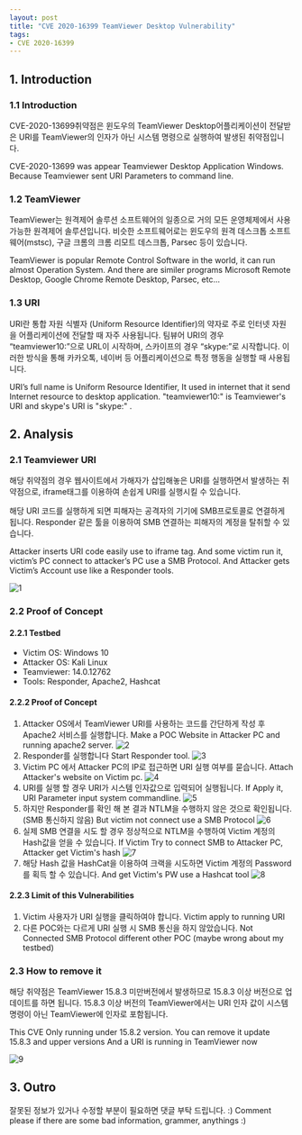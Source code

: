 ```yaml
---
layout: post
title: "CVE 2020-16399 TeamViewer Desktop Vulnerability"
tags:
- CVE 2020-16399
---
```


##  1. Introduction

###  1.1 Introduction

CVE-2020-13699취약점은 윈도우의 TeamViewer Desktop어플리케이션이 전달받은 URI를 TeamViewer의 인자가 아닌 시스템 명령으로 실행하여 발생된 취약점입니다.

CVE-2020-13699 was appear Teamviewer Desktop Application Windows.
Because Teamviewer sent URI Parameters to command line.

###  1.2 TeamViewer

TeamViewer는 원격제어 솔루션 소프트웨어의 일종으로 거의 모든 운영체제에서 사용 가능한 원격제어 솔루션입니다. 비슷한 소프트웨어로는 윈도우의 원격 데스크톱 소프트웨어(mstsc), 구글 크롬의 크롬 리모트 데스크톱, Parsec 등이 있습니다.

TeamViewer is popular Remote Control Software in the world, it can run almost Operation System. And there are similer programs Microsoft Remote Desktop, Google Chrome Remote Desktop, Parsec, etc...

###  1.3 URI

URI란 통합 자원 식별자 (Uniform Resource Identifier)의 약자로 주로 인터넷 자원을 어플리케이션에 전달할 때 자주 사용됩니다. 팀뷰어 URI의 경우 “teamviewer10:”으로 URL이 시작하며, 스카이프의 경우 “skype:”로 시작합니다. 이러한 방식을 통해 카카오톡, 네이버 등 어플리케이션으로 특정 행동을 실행할 때 사용됩니다. 

URI’s full name is Uniform Resource Identifier, It used in internet that it send Internet resource to desktop application. 
"teamviewer10:" is Teamviewer's URI and skype's URI is "skype:" .

##  2. Analysis

###  2.1 Teamviewer URI

해당 취약점의 경우 웹사이트에서 가해자가 삽입해놓은 URI를 실행하면서 발생하는 취약점으로, iframe태그를 이용하여 손쉽게 URI를 실행시킬 수 있습니다.

해당 URI 코드를 실행하게 되면 피해자는 공격자의 기기에 SMB프로토콜로 연결하게 됩니다.
Responder 같은 툴을 이용하여 SMB 연결하는 피해자의 계정을 탈취할 수 있습니다.

Attacker inserts URI code easily use to iframe tag. And some victim run it, victim’s PC connect to attacker’s PC use a SMB Protocol. And Attacker gets Victim’s Account use like a Responder tools.

![1](https://holiam.kr\postimage\2021-04-18-cve202016399\1.png)

### 2.2 Proof of Concept

#### 2.2.1 Testbed

- Victim OS: Windows 10
- Attacker OS: Kali Linux
- Teamviewer: 14.0.12762
- Tools: Responder, Apache2, Hashcat

#### 2.2.2 Proof of Concept

1. Attacker OS에서 TeamViewer URI를 사용하는 코드를 간단하게 작성 후 Apache2 서비스를 실행합니다.
   Make a POC Website in Attacker PC and running apache2 server.
   ![2](https://holiam.kr\postimage\2021-04-18-cve202016399\2.png)
2. Responder를 실행합니다
   Start Responder tool.
   ![3](https://holiam.kr\postimage\2021-04-18-cve202016399\3.png)
3. Victim PC 에서 Attacker PC의 IP로 접근하면 URI 실행 여부를 묻습니다.
   Attach Attacker's website on Victim pc.
   ![4](https://holiam.kr\postimage\2021-04-18-cve202016399\4.png)
4. URI를 실행 할 경우 URI가 시스템 인자값으로 입력되어 실행됩니다.
   If Apply it, URI Parameter input system commandline.
   ![5](https://holiam.kr\postimage\2021-04-18-cve202016399\5.png)
5. 하지만 Responder를 확인 해 본 결과 NTLM을 수행하지 않은 것으로 확인됩니다.(SMB 통신하지 않음)
   But victim not connect use a SMB Protocol
   ![6](https://holiam.kr\postimage\2021-04-18-cve202016399\6.png)
6. 실제 SMB 연결을 시도 할 경우 정상적으로 NTLM을 수행하여 Victim 계정의 Hash값을 얻을 수 있습니다.
   If Victim Try to connect SMB to Attacker PC, Attacker get Victim's hash
   ![7](https://holiam.kr\postimage\2021-04-18-cve202016399\7.png)
7. 해당 Hash 값을 HashCat을 이용하여 크랙을 시도하면 Victim 계정의 Password를 획득 할 수 있습니다.
   And get Victim's PW use a Hashcat tool
   ![8](https://holiam.kr\postimage\2021-04-18-cve202016399\8.png)

#### 2.2.3 Limit of this Vulnerabilities

1. Victim 사용자가 URI 실행을 클릭하여야 합니다.
   Victim apply to running URI
2. 다른 POC와는 다르게 URI 실행 시 SMB 통신을 하지 않았습니다.
   Not Connected SMB Protocol different other POC (maybe wrong about my testbed)

### 2.3 How to remove it

해당 취약점은 TeamViewer 15.8.3 미만버전에서 발생하므로 15.8.3 이상 버전으로 업데이트를 하면 됩니다.
15.8.3 이상 버전의 TeamViewer에서는 URI 인자 값이 시스템 명령이 아닌 TeamViewer에 인자로 포함됩니다.

This CVE Only running under 15.8.2 version. You can remove it update 15.8.3 and upper versions
And a URI is running in TeamViewer now  

![9](https://holiam.kr\postimage\2021-04-18-cve202016399\9.png)





## 3. Outro

잘못된 정보가 있거나 수정할 부분이 필요하면 댓글 부탁 드립니다. :)
Comment please if there are some bad information, grammer, anythings :)